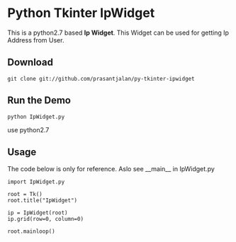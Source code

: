 # Python Tkinter IpWidget

This is a python2.7 based **Ip Widget**. This Widget can be used for getting Ip Address from User.

## Download

```
git clone git://github.com/prasantjalan/py-tkinter-ipwidget
```

## Run the Demo

```
python IpWidget.py
```

use python2.7

## Usage

The code below is only for reference. Aslo see \_\_main__ in IpWidget.py

```
import IpWidget.py

root = Tk()
root.title("IpWidget")

ip = IpWidget(root)
ip.grid(row=0, column=0)

root.mainloop()
```
